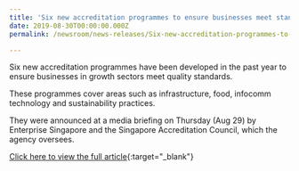 ```yaml
---
title: 'Six new accreditation programmes to ensure businesses meet standards'
date: 2019-08-30T00:00:00.000Z
permalink: /newsroom/news-releases/Six-new-accreditation-programmes-to-ensure-businesses-meet-standards

---
```



Six new accreditation programmes have been developed in the past year to ensure businesses in growth sectors meet quality standards.

These programmes cover areas such as infrastructure, food, infocomm technology and sustainability practices.

They were announced at a media briefing on Thursday (Aug 29) by Enterprise Singapore and the Singapore Accreditation Council, which the agency oversees.

[Click here to view the full article](https://www.enterprisesg.gov.sg/media-centre/news/2019/august/six-new-accreditation-programmes-to-ensure-businesses-meet-standards){:target="_blank"}
